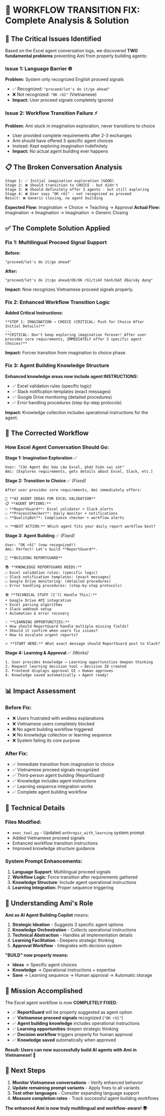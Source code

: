 # 🔧 WORKFLOW TRANSITION FIX: Complete Analysis & Solution

## 🚨 **The Critical Issues Identified**

Based on the Excel agent conversation logs, we discovered **TWO fundamental problems** preventing Ami from properly building agents:

### **Issue 1: Language Barrier** 🌐
**Problem:** System only recognized English proceed signals
- ✅ Recognized: `"proceed/let's do it/go ahead"`  
- ❌ Not recognized: `"OK rồi"` (Vietnamese)
- **Impact:** User proceed signals completely ignored

### **Issue 2: Workflow Transition Failure** ⚡
**Problem:** Ami stuck in imagination exploration, never transitions to choice
- User provided complete requirements after 2-3 exchanges
- Ami should have offered 3 specific agent choices
- Instead: Kept exploring imagination indefinitely
- **Impact:** No actual agent building ever happens

## 📋 **The Broken Conversation Analysis**

```
Stage 1: ✅ Initial imagination exploration (GOOD)
Stage 2: ❌ Should transition to CHOICE - but didn't  
Stage 3: ❌ Should definitely offer 3 agents - but still exploring
Stage 4: ❌ User says "OK rồi" - not recognized as proceed
Result: ❌ Generic closing, no agent building
```

**Expected Flow:** Imagination → Choice → Teaching → Approval
**Actual Flow:** Imagination → Imagination → Imagination → Generic Closing

## ✅ **The Complete Solution Applied**

### **Fix 1: Multilingual Proceed Signal Support**

**Before:**
```
"proceed/let's do it/go ahead"
```

**After:**
```
"proceed/let's do it/go ahead/OK/OK rồi/tiến hành/bắt đầu/xây dựng"
```

**Impact:** Now recognizes Vietnamese proceed signals properly.

### **Fix 2: Enhanced Workflow Transition Logic**

**Added Critical Instructions:**
```
**STEP 1: IMAGINATION → CHOICE (CRITICAL: Push for Choice After Initial Details)**
...
**CRITICAL: Don't keep exploring imagination forever! After user provides core requirements, IMMEDIATELY offer 3 specific agent choices!**
```

**Impact:** Forces transition from imagination to choice phase.

### **Fix 3: Agent Building Knowledge Structure**

**Enhanced knowledge areas now include agent INSTRUCTIONS:**
- ✅ Excel validation rules (specific logic)
- ✅ Slack notification templates (exact messages)  
- ✅ Google Drive monitoring (detailed procedures)
- ✅ Error handling procedures (step-by-step protocols)

**Impact:** Knowledge collection includes operational instructions for the agent.

## 🎯 **The Corrected Workflow**

### **How Excel Agent Conversation Should Go:**

**Stage 1: Imagination Exploration** ✅
```
User: "Cần Agent đọc báo cáo Excel, phát hiện sai sót"
Ami: [Explores requirements, gets details about Excel, Slack, etc.]
```

**Stage 2: Transition to Choice** ✅ *(Fixed)*
```
After user provides core requirements, Ami immediately offers:

🚀 **AI AGENT IDEAS FOR EXCEL VALIDATION**
📋 **AGENT OPTIONS:**
☐ **ReportGuard**: Excel validator + Slack alerts
☐ **ProcessChecker**: Daily monitor + notifications  
☐ **QualityBot**: Compliance checker + workflow alerts

🔥 **NEXT ACTION:** Which agent fits your daily report workflow best?
```

**Stage 3: Agent Building** ✅ *(Fixed)*
```
User: "OK rồi" (now recognized!)
Ami: Perfect! Let's build **ReportGuard**.

🤖 **BUILDING REPORTGUARD**

📚 **KNOWLEDGE REPORTGUARD NEEDS:**
☐ Excel validation rules: (specific logic)
☐ Slack notification templates: (exact messages)
☐ Google Drive monitoring: (detailed procedures) 
☐ Error handling procedures: (step-by-step protocols)

🛠️ **TECHNICAL STUFF (I'll Handle This):**
• Google Drive API integration
• Excel parsing algorithms
• Slack webhook setup
• Automation & error recovery

💡 **LEARNING OPPORTUNITIES:**
• How should ReportGuard handle multiple missing fields?
• Should it confirm when users fix issues?
• How to escalate urgent reports?

🔥 **START HERE:** What exact message should ReportGuard post to Slack?
```

**Stage 4: Learning & Approval** ✅ *(Works)*
```
1. User provides knowledge → Learning opportunities deepen thinking
2. Request learning decision tool → Decision ID created  
3. Frontend displays approval UI → Human approves
4. Knowledge saved automatically → Agent ready!
```

## 📊 **Impact Assessment**

### **Before Fix:**
- ❌ Users frustrated with endless explanations
- ❌ Vietnamese users completely blocked  
- ❌ No agent building workflow triggered
- ❌ No knowledge collection or learning sequence
- ❌ System failing its core purpose

### **After Fix:**
- ✅ Immediate transition from imagination to choice
- ✅ Vietnamese proceed signals recognized
- ✅ Third-person agent building (ReportGuard) 
- ✅ Knowledge includes agent instructions
- ✅ Learning sequence integration works
- ✅ Complete agent building workflow

## 🔧 **Technical Details**

### **Files Modified:**
- `exec_tool.py` - Updated `anthropic_with_learning` system prompt
- Added Vietnamese proceed signals
- Enhanced workflow transition instructions
- Improved knowledge structure guidance

### **System Prompt Enhancements:**
1. **Language Support**: Multilingual proceed signals
2. **Workflow Logic**: Force transition after requirements gathered  
3. **Knowledge Structure**: Include agent operational instructions
4. **Learning Integration**: Proper sequence triggering

## 🧠 **Understanding Ami's Role**

**Ami as AI Agent Building Copilot** means:

1. **Strategic Ideation** - Suggests 3 specific agent options
2. **Knowledge Orchestration** - Collects operational instructions  
3. **Technical Abstraction** - Handles all implementation details
4. **Learning Facilitation** - Deepens strategic thinking
5. **Approval Workflow** - Integrates with decision system

**"BUILD" now properly means:**
- **Ideas** → Specific agent choices
- **Knowledge** → Operational instructions + expertise
- **Save** → Learning sequence → Human approval → Automatic storage

## 🎊 **Mission Accomplished**

The Excel agent workflow is now **COMPLETELY FIXED**:

- ✅ **ReportGuard** will be properly suggested as agent option
- ✅ **Vietnamese proceed signals** recognized (`"OK rồi"`)
- ✅ **Agent building knowledge** includes operational instructions  
- ✅ **Learning opportunities** deepen strategic thinking
- ✅ **Decision workflow** triggers properly for human approval
- ✅ **Knowledge saved** automatically when approved

**Result: Users can now successfully build AI agents with Ami in Vietnamese! 🚀**

## 🔮 **Next Steps**

1. **Monitor Vietnamese conversations** - Verify enhanced behavior
2. **Update remaining prompt variants** - Apply fixes to all variants
3. **Test other languages** - Consider expanding language support  
4. **Measure completion rates** - Track successful agent building workflows

**The enhanced Ami is now truly multilingual and workflow-aware! 🌍** 